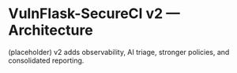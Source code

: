 # VulnFlask-SecureCI v2 — Architecture
(placeholder) v2 adds observability, AI triage, stronger policies, and consolidated reporting.
